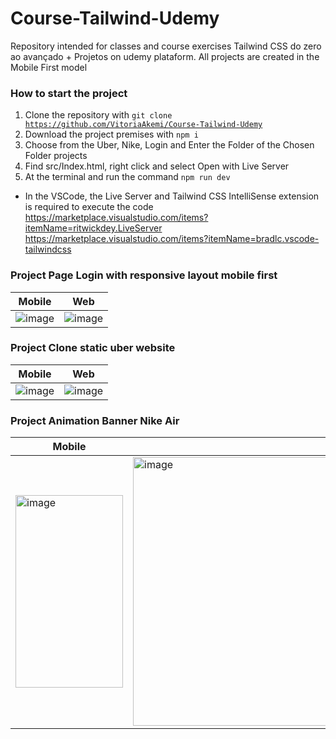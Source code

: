 # Course-Tailwind-Udemy    
Repository intended for classes and course exercises Tailwind CSS do zero ao avançado + Projetos on udemy plataform. All projects are created in the Mobile First model

### How to start the project
1. Clone the repository with <code>git clone https://github.com/VitoriaAkemi/Course-Tailwind-Udemy</code> <br/>
2. Download the project premises with <code>npm i</code> <br/>
3. Choose from the Uber, Nike, Login and Enter the Folder of the Chosen Folder projects <br/>
4. Find src/Index.html, right click and select Open with Live Server <br/>
5. At the terminal and run the command <code>npm run dev</code> <br/>

- In the VSCode, the Live Server and Tailwind CSS IntelliSense extension is required to execute the code <br/>
https://marketplace.visualstudio.com/items?itemName=ritwickdey.LiveServer <br/>
https://marketplace.visualstudio.com/items?itemName=bradlc.vscode-tailwindcss

### Project Page Login with responsive layout mobile first

| Mobile | Web | 
|----------|----------|
| <img alt="image" src="https://github.com/user-attachments/assets/8b6b7712-abc3-49d5-a6c5-71709ef39232" /> | <img alt="image" src="https://github.com/user-attachments/assets/60f88bdb-903e-4f75-bdda-05148426e946" /> |


### Project Clone static uber website
| Mobile | Web | 
|----------|----------|
| <img alt="image" src="https://github.com/user-attachments/assets/90a49b67-e08f-4c0f-870f-f6b4a892e13e" />| <img alt="image" src="https://github.com/user-attachments/assets/a6a82be1-96c1-4890-8a6b-7abfe6134353" />|

### Project Animation Banner Nike Air
| Mobile | Web | 
|----------|----------|
| <img width="172" height="308" alt="image" src="https://github.com/user-attachments/assets/9caf086f-4559-41fa-90b0-f994f3b2bcd5" />| <img width="715" height="430" alt="image" src="https://github.com/user-attachments/assets/1a36b3b5-dd49-4890-b958-0aebc7766096" />|
